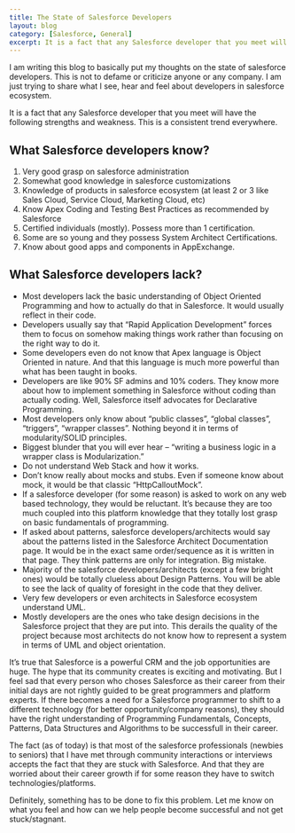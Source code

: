 ```yaml
---
title: The State of Salesforce Developers
layout: blog
category: [Salesforce, General]
excerpt: It is a fact that any Salesforce developer that you meet will have the following strengths and weakness. This is a consistent trend everywhere. I am writing this blog to basically put my thoughts on the state of salesforce developers. This is not to defame or criticize anyone or any company. I am just trying to share what I see, hear and feel about developers in salesforce ecosystem.
---
```


I am writing this blog to basically put my thoughts on the state of salesforce developers. This is not to defame or criticize anyone or any company. I am just trying to share what I see, hear and feel about developers in salesforce ecosystem.

It is a fact that any Salesforce developer that you meet will have the following strengths and weakness. This is a consistent trend everywhere.

## What Salesforce developers know?

1. Very good grasp on salesforce administration
2. Somewhat good knowledge in salesforce customizations
3. Knowledge of products in salesforce ecosystem (at least 2 or 3 like Sales Cloud, Service Cloud, Marketing Cloud, etc)
4. Know Apex Coding and Testing Best Practices as recommended by Salesforce
5. Certified individuals (mostly). Possess more than 1 certification.
6. Some are so young and they possess System Architect Certifications.
7. Know about good apps and components in AppExchange.

## What Salesforce developers lack?

- Most developers lack the basic understanding of Object Oriented Programming and how to actually do that in Salesforce. It would usually reflect in their code.
- Developers usually say that “Rapid Application Development” forces them to focus on somehow making things work rather than focusing on the right way to do it.
- Some developers even do not know that Apex language is Object Oriented in nature. And that this language is much more powerful than what has been taught in books.
- Developers are like 90% SF admins and 10% coders. They know more about how to implement something in Salesforce without coding than actually coding. Well, Salesforce itself advocates for Declarative Programming.
- Most developers only know about “public classes”, “global classes”, “triggers”, “wrapper classes”. Nothing beyond it in terms of modularity/SOLID principles.
- Biggest blunder that you will ever hear – “writing a business logic in a wrapper class is Modularization.”
- Do not understand Web Stack and how it works.
- Don’t know really about mocks and stubs. Even if someone know about mock, it would be that classic “HttpCalloutMock”.
- If a salesforce developer (for some reason) is asked to work on any web based technology, they would be reluctant. It’s because they are too much coupled into this platform knowledge that they totally lost grasp on basic fundamentals of programming.
- If asked about patterns, salesforce developers/architects would say about the patterns listed in the Salesforce Architect Documentation page. It would be in the exact same order/sequence as it is written in that page. They think patterns are only for integration. Big mistake.
- Majority of the salesforce developers/architects (except a few bright ones) would be totally clueless about Design Patterns. You will be able to see the lack of quality of foresight in the code that they deliver.
- Very few developers or even architects in Salesforce ecosystem understand UML.
- Mostly developers are the ones who take design decisions in the Salesforce project that they are put into. This derails the quality of the project because most architects do not know how to represent a system in terms of UML and object orientation.

It’s true that Salesforce is a powerful CRM and the job opportunities are huge. The hype that its community creates is exciting and motivating. But I feel sad that every person who choses Salesforce as their career from their initial days are not rightly guided to be great programmers and platform experts. If there becomes a need for a Salesforce programmer to shift to a different technology (for better opportunity/company reasons), they should have the right understanding of Programming Fundamentals, Concepts, Patterns, Data Structures and Algorithms to be successfull in their career.

The fact (as of today) is that most of the salesforce professionals (newbies to seniors) that I have met through community interactions or interviews accepts the fact that they are stuck with Salesforce. And that they are worried about their career growth if for some reason they have to switch technologies/platforms.

Definitely, something has to be done to fix this problem. Let me know on what you feel and how can we help people become successful and not get stuck/stagnant.
